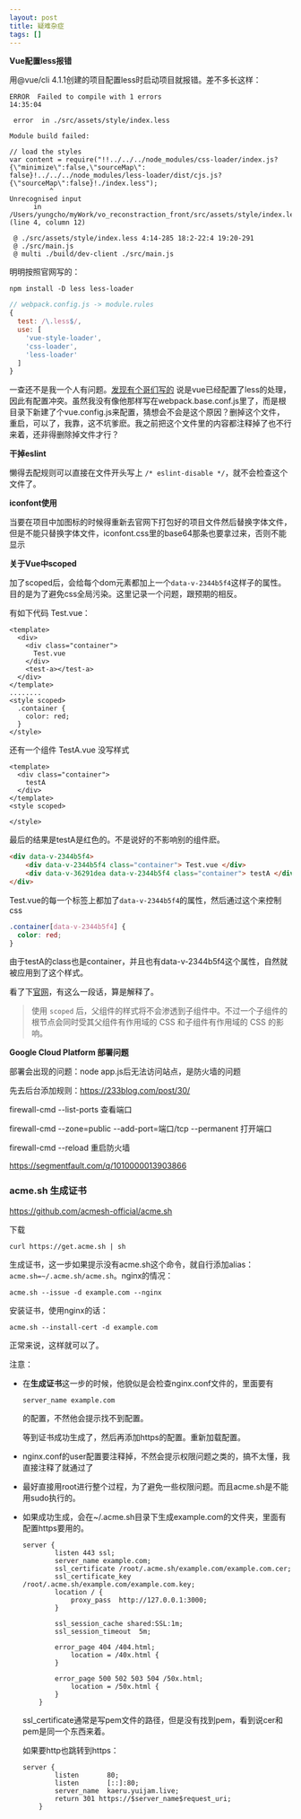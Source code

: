 ```yaml
---
layout: post
title: 疑难杂症
tags: []
---
```


**Vue配置less报错**

用@vue/cli 4.1.1创建的项目配置less时启动项目就报错。差不多长这样：

<!-- more -->

```
ERROR  Failed to compile with 1 errors                                                      14:35:04

 error  in ./src/assets/style/index.less

Module build failed:

// load the styles
var content = require("!!../../../node_modules/css-loader/index.js?{\"minimize\":false,\"sourceMap\":
false}!../../../node_modules/less-loader/dist/cjs.js?{\"sourceMap\":false}!./index.less");
          ^
Unrecognised input
      in /Users/yungcho/myWork/vo_reconstraction_front/src/assets/style/index.less (line 4, column 12)

 @ ./src/assets/style/index.less 4:14-285 18:2-22:4 19:20-291
 @ ./src/main.js
 @ multi ./build/dev-client ./src/main.js
```

明明按照官网写的：

`npm install -D less less-loader`

```js
// webpack.config.js -> module.rules
{
  test: /\.less$/,
  use: [
    'vue-style-loader',
    'css-loader',
    'less-loader'
  ]
}
```

一查还不是我一个人有问题。[发现有个哥们写的](https://www.jianshu.com/p/730faee28daa ) 说是vue已经配置了less的处理，因此有配置冲突。虽然我没有像他那样写在webpack.base.conf.js里了，而是根目录下新建了个vue.config.js来配置，猜想会不会是这个原因？删掉这个文件，重启，可以了，我靠，这不坑爹麽。我之前把这个文件里的内容都注释掉了也不行来着，还非得删除掉文件才行？

**干掉eslint**

懒得去配规则可以直接在文件开头写上 `/* eslint-disable */`，就不会检查这个文件了。

**iconfont使用**

当要在项目中加图标的时候得重新去官网下打包好的项目文件然后替换字体文件，但是不能只替换字体文件，iconfont.css里的base64那条也要拿过来，否则不能显示

**关于Vue中scoped**

加了scoped后，会给每个dom元素都加上一个` data-v-2344b5f4 `这样子的属性。目的是为了避免css全局污染。这里记录一个问题，跟预期的相反。

有如下代码 Test.vue：

```vue
<template>
  <div>
    <div class="container">
      Test.vue
    </div>
    <test-a></test-a>
  </div>
</template>
........
<style scoped>
  .container {
    color: red;
  }
</style>
```

还有一个组件 TestA.vue  没写样式

```vue
<template>
  <div class="container">
    testA
  </div>
</template>
<style scoped>

</style>
```

最后的结果是testA是红色的。不是说好的不影响别的组件麽。

```html
<div data-v-2344b5f4>
    <div data-v-2344b5f4 class="container"> Test.vue </div>
    <div data-v-36291dea data-v-2344b5f4 class="container"> testA </div>
</div>
```

Test.vue的每一个标签上都加了`data-v-2344b5f4`的属性，然后通过这个来控制css

```css
.container[data-v-2344b5f4] {
  color: red;
}
```

由于testA的class也是container，并且也有data-v-2344b5f4这个属性，自然就被应用到了这个样式。

看了下[官网](https://vue-loader-v14.vuejs.org/zh-cn/features/scoped-css.html)，有这么一段话，算是解释了。

> 使用 `scoped` 后，父组件的样式将不会渗透到子组件中。不过一个子组件的根节点会同时受其父组件有作用域的 CSS 和子组件有作用域的 CSS 的影响。 

**Google Cloud Platform 部署问题**

部署会出现的问题：node app.js后无法访问站点，是防火墙的问题

先去后台添加规则：https://233blog.com/post/30/

firewall-cmd --list-ports  查看端口

firewall-cmd --zone=public --add-port=端口/tcp --permanent  打开端口

firewall-cmd --reload  重启防火墙

https://segmentfault.com/q/1010000013903866

### acme.sh 生成证书

https://github.com/acmesh-official/acme.sh

下载

```shell
curl https://get.acme.sh | sh
```

生成证书，这一步如果提示没有acme.sh这个命令，就自行添加alias：` acme.sh=~/.acme.sh/acme.sh `。nginx的情况：

```shell
acme.sh --issue -d example.com --nginx
```

安装证书，使用nginx的话：

```shell
acme.sh --install-cert -d example.com
```

正常来说，这样就可以了。

注意：

- 在**生成证书**这一步的时候，他貌似是会检查nginx.conf文件的，里面要有

    ```nginx
    server_name example.com
    ```
    
    的配置，不然他会提示找不到配置。
    
    等到证书成功生成了，然后再添加https的配置。重新加载配置。
    
- nginx.conf的user配置要注释掉，不然会提示权限问题之类的，搞不太懂，我直接注释了就通过了

- 最好直接用root进行整个过程，为了避免一些权限问题。而且acme.sh是不能用sudo执行的。

- 如果成功生成，会在~/.acme.sh目录下生成example.com的文件夹，里面有配置https要用的。

    ```nginx
    server {
            listen 443 ssl;
            server_name example.com;
            ssl_certificate /root/.acme.sh/example.com/example.com.cer;
            ssl_certificate_key /root/.acme.sh/example.com/example.com.key;
            location / {
                proxy_pass	http://127.0.0.1:3000;
            }
    
            ssl_session_cache shared:SSL:1m;
            ssl_session_timeout  5m;
    
            error_page 404 /404.html;
                location = /40x.html {
            }
    
            error_page 500 502 503 504 /50x.html;
                location = /50x.html {
            }
        }
    ```

    ssl_certificate通常是写pem文件的路径，但是没有找到pem，看到说cer和pem是同一个东西来着。

    如果要http也跳转到https：

    ```nginx
    server {
            listen       80;
            listen       [::]:80;
            server_name  kaeru.yuijam.live;
            return 301 https://$server_name$request_uri;
        }
    ```

